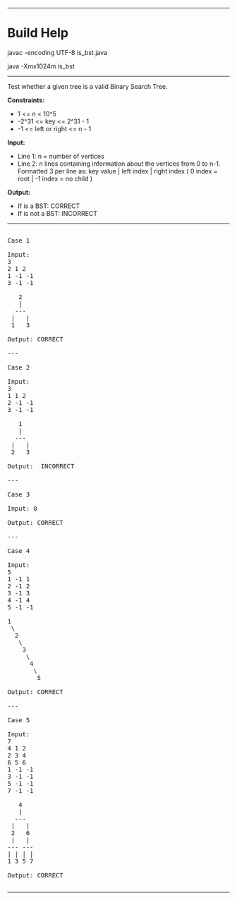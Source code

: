 
***

# Build Help

javac -encoding UTF-8 is_bst.java

java -Xmx1024m is_bst

***

Test whether a given tree is a valid Binary Search Tree.

**Constraints:** 

  *  1 <= n < 10^5
  *  -2^31 <= key <= 2^31 - 1
  * -1 <= left or right <= n - 1

**Input:**  

  * Line 1: n = number of vertices
  * Line 2: n lines containing information 
          about the vertices from 0 to n-1.
          Formatted 3 per line as: 
            key value | left index | right index
            ( 0 index = root | -1 index = no child )

**Output:**

  * If is a BST:      CORRECT
  * If is not a BST:  INCORRECT

***

<pre>

Case 1

Input:
3
2 1 2
1 -1 -1
3 -1 -1

   2
   |
  --- 
 |   |
 1   3

Output: CORRECT

---

Case 2

Input: 
3
1 1 2
2 -1 -1
3 -1 -1

   1
   |
  --- 
 |   |
 2   3

Output:  INCORRECT

---

Case 3

Input: 0

Output: CORRECT

---

Case 4

Input: 
5
1 -1 1
2 -1 2
3 -1 3
4 -1 4
5 -1 -1

1
 \
  2
   \
    3
     \
      4
       \
        5

Output: CORRECT

---

Case 5

Input: 
7
4 1 2
2 3 4
6 5 6
1 -1 -1
3 -1 -1
5 -1 -1
7 -1 -1

   4
   |
  --- 
 |   |
 2   6
 |   |
--- ---
| | | |
1 3 5 7 

Output: CORRECT

</pre>

***


